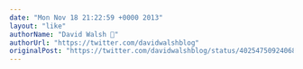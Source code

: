 ```yaml
---
date: "Mon Nov 18 21:22:59 +0000 2013"
layout: "like"
authorName: "David Walsh 🦊"
authorUrl: "https://twitter.com/davidwalshblog"
originalPost: "https://twitter.com/davidwalshblog/status/402547509240684544"
---
```


